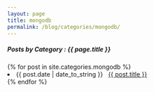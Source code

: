 ```yaml
---
layout: page
title: mongodb
permalink: /blog/categories/mongodb/
---
```


<h5> Posts by Category : {{ page.title }} </h5>

<div class="card">
{% for post in site.categories.mongodb %}
 <li class="category-posts"><span>{{ post.date | date_to_string }}</span> &nbsp; <a href="{{ post.url }}">{{ post.title }}</a></li>
{% endfor %}
</div>